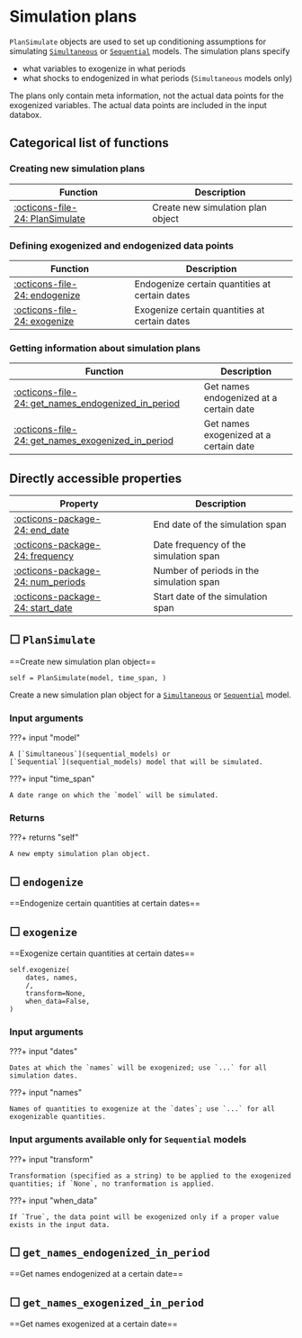 
Simulation plans
=================

`PlanSimulate` objects are used to set up conditioning assumptions
for simulating [`Simultaneous`](simultaneous_modelsd) or
[`Sequential`](sequential_models) models. The simulation plans specify

* what variables to exogenize in what periods
* what shocks to endogenized in what periods (`Simultaneous` models only)

The plans only contain meta information, not the actual data points for the
exogenized variables. The actual data points are included in the input databox.
    


Categorical list of functions
-------------------------------

### Creating new simulation plans ###

Function | Description
----------|------------
[:octicons-file-24:&nbsp;PlanSimulate](#plansimulate) | Create new simulation plan object


### Defining exogenized and endogenized data points ###

Function | Description
----------|------------
[:octicons-file-24:&nbsp;endogenize](#endogenize) | Endogenize certain quantities at certain dates
[:octicons-file-24:&nbsp;exogenize](#exogenize) | Exogenize certain quantities at certain dates


### Getting information about simulation plans ###

Function | Description
----------|------------
[:octicons-file-24:&nbsp;get_names_endogenized_in_period](#get_names_endogenized_in_period) | Get names endogenized at a certain date
[:octicons-file-24:&nbsp;get_names_exogenized_in_period](#get_names_exogenized_in_period) | Get names exogenized at a certain date





Directly accessible properties
------------------------------

Property | Description
----------|------------
[:octicons-package-24:&nbsp;end_date](#end_date) | End date of the simulation span
[:octicons-package-24:&nbsp;frequency](#frequency) | Date frequency of the simulation span
[:octicons-package-24:&nbsp;num_periods](#num_periods) | Number of periods in the simulation span
[:octicons-package-24:&nbsp;start_date](#start_date) | Start date of the simulation span



☐ `PlanSimulate`
------------------

==Create new simulation plan object==

```
self = PlanSimulate(model, time_span, )
```

Create a new simulation plan object for a
[`Simultaneous`](sequential_models) or
[`Sequential`](sequential_models) model.

### Input arguments ###

???+ input "model"

    A [`Simultaneous`](sequential_models) or
    [`Sequential`](sequential_models) model that will be simulated.

???+ input "time_span"

    A date range on which the `model` will be simulated.


### Returns ###

???+ returns "self"

    A new empty simulation plan object.
        



☐ `endogenize`
----------------

==Endogenize certain quantities at certain dates==
        



☐ `exogenize`
---------------

==Exogenize certain quantities at certain dates==

```
self.exogenize(
    dates, names,
    /,
    transform=None,
    when_data=False,
)
```

### Input arguments ###


???+ input "dates"

    Dates at which the `names` will be exogenized; use `...` for all simulation dates.

???+ input "names"

    Names of quantities to exogenize at the `dates`; use `...` for all exogenizable quantities.


### Input arguments available only for `Sequential` models ###

???+ input "transform"

    Transformation (specified as a string) to be applied to the exogenized
    quantities; if `None`, no tranformation is applied.

???+ input "when_data"

    If `True`, the data point will be exogenized only if a proper value
    exists in the input data.
        



☐ `get_names_endogenized_in_period`
-------------------------------------

==Get names endogenized at a certain date==
        



☐ `get_names_exogenized_in_period`
------------------------------------

==Get names exogenized at a certain date==
        